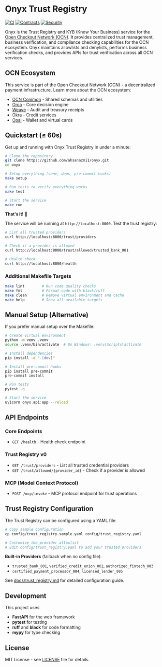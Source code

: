 # Onyx Trust Registry

[![CI](https://github.com/ahsanazmi1/onyx/workflows/CI/badge.svg)](https://github.com/ahsanazmi1/onyx/actions/workflows/ci.yml)
[![Contracts](https://github.com/ahsanazmi1/onyx/workflows/Contracts/badge.svg)](https://github.com/ahsanazmi1/onyx/actions/workflows/contracts.yml)
[![Security](https://github.com/ahsanazmi1/onyx/workflows/Security/badge.svg)](https://github.com/ahsanazmi1/onyx/actions/workflows/security.yml)

Onyx is the Trust Registry and KYB (Know Your Business) service for the [Open Checkout Network (OCN)](https://github.com/ahsanazmi1/ocn-common). It provides centralized trust management, business verification, and compliance checking capabilities for the OCN ecosystem. Onyx maintains allowlists and denylists, performs business verification checks, and provides APIs for trust verification across all OCN services.

## OCN Ecosystem

This service is part of the Open Checkout Network (OCN) - a decentralized payment infrastructure. Learn more about the OCN ecosystem:

- [OCN Common](https://github.com/ahsanazmi1/ocn-common) - Shared schemas and utilities
- [Orca](https://github.com/ahsanazmi1/orca) - Core decision engine
- [Weave](https://github.com/ahsanazmi1/weave) - Audit and treasury receipts
- [Okra](https://github.com/ahsanazmi1/okra) - Credit services
- [Opal](https://github.com/ahsanazmi1/opal) - Wallet and virtual cards

## Quickstart (≤ 60s)

Get up and running with Onyx Trust Registry in under a minute:

```bash
# Clone the repository
git clone https://github.com/ahsanazmi1/onyx.git
cd onyx

# Setup everything (venv, deps, pre-commit hooks)
make setup

# Run tests to verify everything works
make test

# Start the service
make run
```

**That's it!** 🎉

The service will be running at `http://localhost:8000`. Test the trust registry:

```bash
# List all trusted providers
curl http://localhost:8000/trust/providers

# Check if a provider is allowed
curl http://localhost:8000/trust/allowed/trusted_bank_001

# Health check
curl http://localhost:8000/health
```

### Additional Makefile Targets

```bash
make lint        # Run code quality checks
make fmt         # Format code with black/ruff
make clean       # Remove virtual environment and cache
make help        # Show all available targets
```

## Manual Setup (Alternative)

If you prefer manual setup over the Makefile:

```bash
# Create virtual environment
python -m venv .venv
source .venv/bin/activate  # On Windows: .venv\Scripts\activate

# Install dependencies
pip install -e ".[dev]"

# Install pre-commit hooks
pip install pre-commit
pre-commit install

# Run tests
pytest -q

# Start the service
uvicorn onyx.api:app --reload
```

## API Endpoints

### Core Endpoints
- `GET /health` - Health check endpoint

### Trust Registry v0
- `GET /trust/providers` - List all trusted credential providers
- `GET /trust/allowed/{provider_id}` - Check if a provider is allowed

### MCP (Model Context Protocol)
- `POST /mcp/invoke` - MCP protocol endpoint for trust operations

## Trust Registry Configuration

The Trust Registry can be configured using a YAML file:

```bash
# Copy sample configuration
cp config/trust_registry.sample.yaml config/trust_registry.yaml

# Customize the provider allowlist
# Edit config/trust_registry.yaml to add your trusted providers
```

**Built-in Providers** (fallback when no config file):
- `trusted_bank_001`, `verified_credit_union_002`, `authorized_fintech_003`
- `certified_payment_processor_004`, `licensed_lender_005`

See [docs/trust_registry.md](docs/trust_registry.md) for detailed configuration guide.

## Development

This project uses:
- **FastAPI** for the web framework
- **pytest** for testing
- **ruff** and **black** for code formatting
- **mypy** for type checking

## License

MIT License - see [LICENSE](LICENSE) file for details.
